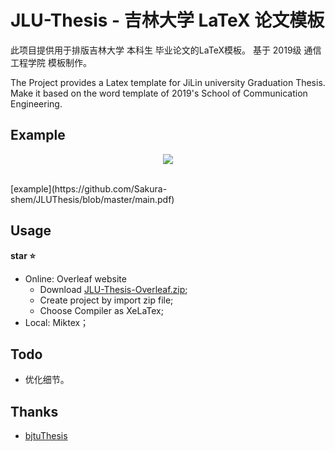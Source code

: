 # JLU-Thesis - 吉林大学 LaTeX 论文模板
此项目提供用于排版吉林大学 本科生 毕业论文的LaTeX模板。
基于 2019级 通信工程学院 模板制作。

The Project provides a Latex template for JiLin university Graduation Thesis.
Make it based on the word template of 2019's School of Communication Engineering.

## Example
<p align = "center">
  <img src = "https://user-images.githubusercontent.com/78149191/201933177-8abdce74-9191-4b18-8f1f-fc5129d6a306.png">
</p>
<br>
[example](https://github.com/Sakura-shem/JLUThesis/blob/master/main.pdf)

## Usage
**star ⭐**
- Online: Overleaf website
  - Download [JLU-Thesis-Overleaf.zip](./JLU-Thesis-Overleaf.zip);
  - Create project by import zip file;
  - Choose Compiler as XeLaTex;
- Local: Miktex；

## Todo
- 优化细节。

## Thanks
- [bjtuThesis](https://github.com/csarron/bsThesisWHU)